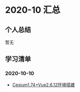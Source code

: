 # 2020-10 汇总

## 个人总结
暂无

## 学习清单
### 2020-10-10
* [Cesium1.74+Vue2.6.12环境搭建](./2020-10-10/Cesium1.74+Vue2.6.12环境搭建.md)